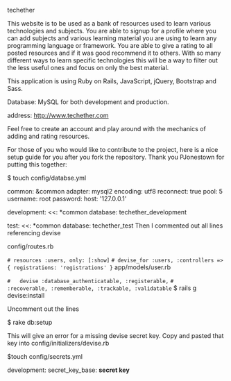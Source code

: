 techether

This website is to be used as a bank of resources used to learn various
technologies and subjects. You are able to signup for a profile where you can
add subjects and various learning material you are using to learn any programming language or framework.
You are able to give a rating to all posted resources and if it was good recommend it to others.
With so many different ways to learn specific technologies this will be a way to filter
out the less useful ones and focus on only the best material.

This application is using Ruby on Rails, JavaScript, jQuery, Bootstrap and Sass.

Database: MySQL for both development and production.

address: http://www.techether.com

Feel free to create an account and play around with the
mechanics of adding and rating resources.

For those of you who would like to contribute to the project, here is a nice setup guide for you after
you fork the repository. Thank you PJonestown for putting this together:

$ touch config/databse.yml

common: &common
  adapter: mysql2
  encoding: utf8
  reconnect: true
  pool: 5
  username: root
  password:
  host: '127.0.0.1'

development:
  <<: *common
  database: techether_development

test:
  <<: *common
  database: techether_test
Then I commented out all lines referencing devise

config/routes.rb

`# resources :users, only: [:show]`
`# devise_for :users, :controllers => { registrations: 'registrations' }`
app/models/user.rb

`#   devise :database_authenticatable, :registerable,`
`#        :recoverable, :rememberable, :trackable, :validatable`
$ rails g devise:install

Uncomment out the lines

$ rake db:setup

This will give an error for a missing devise secret key. Copy and pasted that key into config/initializers/devise.rb

$touch config/secrets.yml

development:
  secret_key_base: **secret key**
